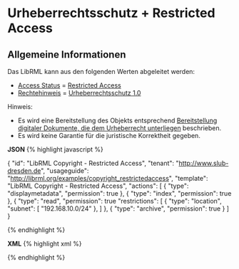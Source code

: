 # Urheberrechtsschutz + Restricted Access
## Allgemeine Informationen

Das LibRML kann aus den folgenden Werten abgeleitet werden:

- [Access Status](https://wiki.dnb.de/pages/viewpage.action?pageId=217533654) = [Restricted Access](http://purl.org/coar/access_right/c_16ec)
- [Rechtehinweis](https://wiki.dnb.de/pages/viewpage.action?pageId=217533656) = [Urheberrechtsschutz 1.0](http://rightsstatements.org/vocab/InC/1.0/)

Hinweis:
- Es wird eine Bereitstellung des Objekts entsprechend [Bereitstellung digitaler Dokumente, die dem Urheberrecht unterliegen](https://wiki.dnb.de/pages/viewpage.action?pageId=212780202) beschrieben.
- Es wird keine Garantie für die juristische Korrektheit gegeben.

**JSON**
{% highlight javascript %}

{
  "id": "LibRML Copyright - Restricted Access",
  "tenant": "http://www.slub-dresden.de",
  "usageguide": "http://librml.org/examples/copyright_restrictedaccess",
  "template": "LibRML Copyright - Restricted Access",
    "actions": [
    {
      "type": "displaymetadata",
      "permission": true
    },
    {
      "type": "index",
      "permission": true
    },
    {
      "type": "read",
      "permission": true
      "restrictions": [
        {
          "type": "location",
          "subnet": [
            "192.168.10.0/24"
        },
      ]
    },
    {
      "type": "archive",
      "permission": true
    }
  ]
}

{% endhighlight %}

**XML**
{% highlight xml %}
<?xml version='1.0' encoding='ASCII'?>
<libRML version="0.3">
    <item id="LibRML Copyright - Restricted Access" tenant="http://slub-dresden.de" usageguide="http://librml.org/examples/copyright_restrictedaccess"  template="LibRML Copyright - Restricted Access">
        <action type="displaymetadata" permission="true"/>
        <action type="index" permission="true"/>
        <action type="read" permission="true"/>
        <action type="read" permission="true">
          <restriction type="location" subnet="192.168.10.0/24"/>
        </action>
        <action type="archive" permission="true"/>
    </item>
</libRML>
{% endhighlight %}
